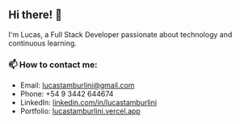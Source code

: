 ## Hi there! 👋
I'm Lucas, a Full Stack Developer passionate about technology and continuous learning.

### 📫 How to contact me:

- Email: lucastamburlini@gmail.com
- Phone: +54 9 3442 644674
- LinkedIn: [linkedin.com/in/lucastamburlini](https://www.linkedin.com/in/lucastamburlini)
- Portfolio: [lucastamburlini.vercel.app](https://lucastamburlini.vercel.app)
